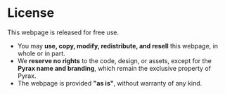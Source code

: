 # License

This webpage is released for free use.  

- You may **use, copy, modify, redistribute, and resell** this webpage, in whole or in part.  
- We **reserve no rights** to the code, design, or assets, except for the **Pyrax name and branding**, which remain the exclusive property of Pyrax.  
- The webpage is provided **"as is"**, without warranty of any kind.  
